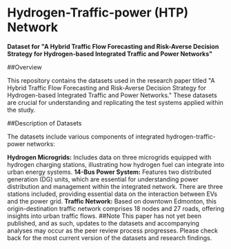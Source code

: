 # Hydrogen-Traffic-power (HTP) Network


**Dataset for "A Hybrid Traffic Flow Forecasting and Risk-Averse Decision Strategy for Hydrogen-based Integrated Traffic and Power Networks"**

##Overview

This repository contains the datasets used in the research paper titled "A Hybrid Traffic Flow Forecasting and Risk-Averse Decision Strategy for Hydrogen-based Integrated Traffic and Power Networks." These datasets are crucial for understanding and replicating the test systems applied within the study.

##Description of Datasets

The datasets include various components of integrated hydrogen-traffic-power networks:

**Hydrogen Microgrids:** Includes data on three microgrids equipped with hydrogen charging stations, illustrating how hydrogen fuel can integrate into urban energy systems.
**14-Bus Power System:** Features two distributed generation (DG) units, which are essential for understanding power distribution and management within the integrated network. There are three stations included, providing essential data on the interaction between EVs and the power grid.
**Traffic Network:** Based on downtown Edmonton, this origin-destination traffic network comprises 18 nodes and 27 roads, offering insights into urban traffic flows.
##Note
This paper has not yet been published, and as such, updates to the datasets and accompanying analyses may occur as the peer review process progresses. Please check back for the most current version of the datasets and research findings.

